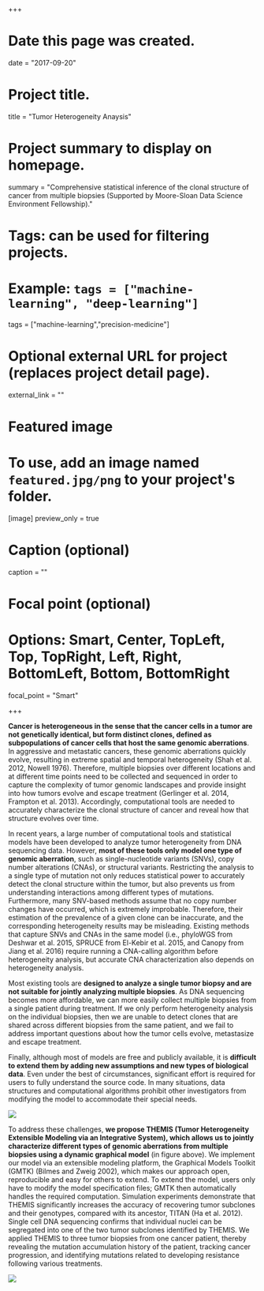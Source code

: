 +++
# Date this page was created.
date = "2017-09-20"

# Project title.
title = "Tumor Heterogeneity Anaysis"

# Project summary to display on homepage.
summary = "Comprehensive statistical inference of the clonal structure of cancer from multiple biopsies (Supported by Moore-Sloan Data Science Environment Fellowship)."

# Tags: can be used for filtering projects.
# Example: `tags = ["machine-learning", "deep-learning"]`
tags = ["machine-learning","precision-medicine"]

# Optional external URL for project (replaces project detail page).
external_link = ""

# Featured image
# To use, add an image named `featured.jpg/png` to your project's folder. 
[image]
  preview_only = true
 
  # Caption (optional)
  caption = ""

  # Focal point (optional)
  # Options: Smart, Center, TopLeft, Top, TopRight, Left, Right, BottomLeft, Bottom, BottomRight
  focal_point = "Smart"

+++


__Cancer is heterogeneous in the sense that the cancer cells in a tumor are not genetically identical, but form distinct clones, defined as subpopulations of cancer cells that host the same genomic aberrations__. 
In aggressive and metastatic cancers, these genomic aberrations quickly evolve, resulting in extreme spatial and temporal heterogeneity (Shah et al. 2012, Nowell 1976). 
Therefore, multiple biopsies over different locations and at different time points need to be collected and sequenced in order to capture the complexity of tumor genomic landscapes and provide insight into how tumors evolve and escape treatment (Gerlinger et al. 2014, Frampton et al. 2013). 
Accordingly, computational tools are needed to accurately characterize the clonal structure of cancer and reveal how that structure evolves over time.

In recent years, a large number of computational tools and statistical models have been developed to analyze tumor heterogeneity from DNA sequencing data. 
However, __most of these tools only model one type of genomic aberration__, such as single-nucleotide variants (SNVs), copy number alterations (CNAs), or structural variants. 
Restricting the analysis to a single type of mutation not only reduces statistical power to accurately detect the clonal structure within the tumor, but also prevents us from understanding interactions among different types of mutations. 
Furthermore, many SNV-based methods assume that no copy number changes have occurred, which is extremely improbable. 
Therefore, their estimation of the prevalence of a given clone can be inaccurate, and the corresponding heterogeneity results may be misleading. 
Existing methods that capture SNVs and CNAs in the same model (i.e., phyloWGS from Deshwar et al. 2015, SPRUCE from El-Kebir et al. 2015, and Canopy from Jiang et al. 2016) require running a CNA-calling algorithm before heterogeneity analysis, but accurate CNA characterization also depends on heterogeneity analysis.

Most existing tools are __designed to analyze a single tumor biopsy and are not suitable for jointly analyzing multiple biopsies__. 
As DNA sequencing becomes more affordable, we can more easily collect multiple biopsies from a single patient during treatment. 
If we only perform heterogeneity analysis on the individual biopsies, then we are unable to detect clones that are shared across different biopsies from the same patient, and we fail to address important questions about how the tumor cells evolve, metastasize and escape treatment.

Finally, although most of models are free and publicly available, it is __difficult to extend them by adding new assumptions and new types of biological data__. 
Even under the best of circumstances, significant effort is required for users to fully understand the source code. 
In many situations, data structures and computational algorithms prohibit other investigators from modifying the model to accommodate their special needs.

<img src="../../img/THEMIS-1.png">

To address these challenges, __we propose THEMIS (Tumor Heterogeneity Extensible Modeling via an Integrative System), which allows us to jointly characterize different types of genomic aberrations from multiple biopsies using a dynamic graphical model__ (in figure above). 
We implement our model via an extensible modeling platform, the Graphical Models Toolkit (GMTK) (Bilmes and Zweig 2002), which makes our approach open, reproducible and easy for others to extend. 
To extend the model, users only have to modify the model specification files; GMTK then automatically handles the required computation. 
Simulation experiments demonstrate that THEMIS significantly increases the accuracy of recovering tumor subclones and their genotypes, compared with its ancestor, TITAN (Ha et al. 2012). 
Single cell DNA sequencing confirms that individual nuclei can be segregated into one of the two tumor subclones identified by THEMIS. 
We applied THEMIS to three tumor biopsies from one cancer patient, thereby revealing the mutation accumulation history of the patient, tracking cancer progression, and identifying mutations related to developing resistance following various treatments.

<img src="../../img/THEMIS-2.png">
